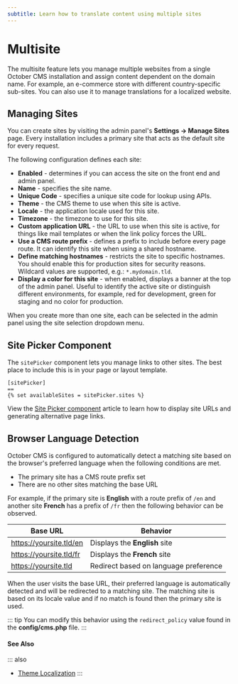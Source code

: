 ```yaml
---
subtitle: Learn how to translate content using multiple sites
---
```

# Multisite

<VideoBlockLink src="https://www.youtube.com/watch?v=_kX7P3SEHg8" title="Multisite Demo" description="This video demonstrates how to create multilingual sites with October CMS Multisite." prompt="Watch the demonstration" />

The multisite feature lets you manage multiple websites from a single October CMS installation and assign content dependent on the domain name. For example, an e-commerce store with different country-specific sub-sites. You can also use it to manage translations for a localized website.

## Managing Sites

You can create sites by visiting the admin panel's **Settings → Manage Sites** page. Every installation includes a primary site that acts as the default site for every request.

The following configuration defines each site:

- **Enabled** - determines if you can access the site on the front end and admin panel.
- **Name** - specifies the site name.
- **Unique Code** - specifies a unique site code for lookup using APIs.
- **Theme** - the CMS theme to use when this site is active.
- **Locale** - the application locale used for this site.
- **Timezone** - the timezone to use for this site.
- **Custom application URL** - the URL to use when this site is active, for things like mail templates or when the link policy forces the URL.
- **Use a CMS route prefix** - defines a prefix to include before every page route. It can identify this site when using a shared hostname.
- **Define matching hostnames** - restricts the site to specific hostnames. You should enable this for production sites for security reasons. Wildcard values are supported, e.g.: `*.mydomain.tld`.
- **Display a color for this site** - when enabled, displays a banner at the top of the admin panel. Useful to identify the active site or distinguish different environments, for example, red for development, green for staging and no color for production.

When you create more than one site, each can be selected in the admin panel using the site selection dropdown menu.

## Site Picker Component

The `sitePicker` component lets you manage links to other sites. The best place to include this is in your page or layout template.

```twig
[sitePicker]
==
{% set availableSites = sitePicker.sites %}
```

View the [Site Picker component](../components/sitepicker.md) article to learn how to display site URLs and generating alternative page links.

## Browser Language Detection

October CMS is configured to automatically detect a matching site based on the browser's preferred language when the following conditions are met.

- The primary site has a CMS route prefix set
- There are no other sites matching the base URL

For example, if the primary site is **English** with a route prefix of `/en` and another site **French** has a prefix of `/fr` then the following behavior can be observed.

Base URL | Behavior
-------- | --------
https://yoursite.tld/en | Displays the **English** site
https://yoursite.tld/fr | Displays the **French** site
https://yoursite.tld | Redirect based on language preference

When the user visits the base URL, their preferred language is automatically detected and will be redirected to a matching site. The matching site is based on its locale value and if no match is found then the primary site is used.

::: tip
You can modify this behavior using the `redirect_policy` value found in the **config/cms.php** file.
:::

#### See Also

::: also
* [Theme Localization](../themes/localization.md)
:::
